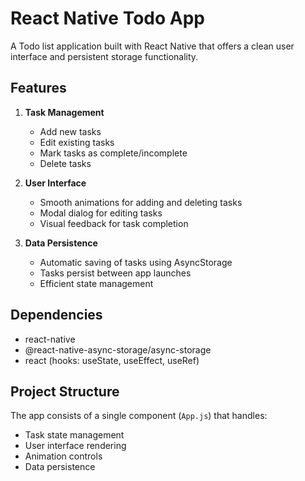 # React Native Todo App

A Todo list application built with React Native that offers a clean user interface and persistent storage functionality.

## Features

1. **Task Management**
   - Add new tasks
   - Edit existing tasks
   - Mark tasks as complete/incomplete
   - Delete tasks

2. **User Interface**
   - Smooth animations for adding and deleting tasks
   - Modal dialog for editing tasks
   - Visual feedback for task completion

3. **Data Persistence**
   - Automatic saving of tasks using AsyncStorage
   - Tasks persist between app launches
   - Efficient state management

## Dependencies

- react-native
- @react-native-async-storage/async-storage
- react (hooks: useState, useEffect, useRef)

## Project Structure

The app consists of a single component (`App.js`) that handles:
- Task state management
- User interface rendering
- Animation controls
- Data persistence



